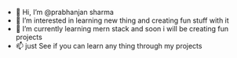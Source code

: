 - 👋 Hi, I’m @prabhanjan sharma
- 👀 I’m interested in learning new thing and creating fun stuff with it 
- 🌱 I’m currently learning mern stack and soon i will be creating fun projects 
- 📫 just See if you can learn any thing through my projects  

<!---
PRABgit01/PRABgit01 is a ✨ special ✨ repository because its `README.md` (this file) appears on your GitHub profile.
You can click the Preview link to take a look at your changes.
--->
